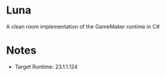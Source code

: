 # Luna
A clean room implementation of the GameMaker runtime in C#

# Notes
- Target Runtime: 23.1.1.124
